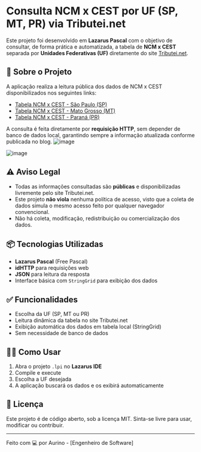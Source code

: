 # Consulta NCM x CEST por UF (SP, MT, PR) via Tributei.net

Este projeto foi desenvolvido em **Lazarus Pascal** com o objetivo de consultar, de forma prática e automatizada, a tabela de **NCM x CEST** separada por **Unidades Federativas (UF)** diretamente do site [Tributei.net](https://tributei.net).

## 🔎 Sobre o Projeto

A aplicação realiza a leitura pública dos dados de NCM x CEST disponibilizados nos seguintes links:

- [Tabela NCM x CEST - São Paulo (SP)](https://tributei.net/blog/tabela-cest-ncm-de-sao-paulo-sp/)
- [Tabela NCM x CEST - Mato Grosso (MT)](https://tributei.net/blog/tabela-cest-ncm-de-mato-grosso-mt/)
- [Tabela NCM x CEST - Paraná (PR)](https://tributei.net/blog/tabela-cest-ncm-de-parana-pr/)

A consulta é feita diretamente por **requisição HTTP**, sem depender de banco de dados local, garantindo sempre a informação atualizada conforme publicada no blog.
![image](https://github.com/user-attachments/assets/27d818c7-18c3-4847-9186-e2639ab752ff) <p>
![image](https://github.com/user-attachments/assets/98097f22-1ada-44dc-a607-6a2bb8230354)



## ⚠️ Aviso Legal

- Todas as informações consultadas são **públicas** e disponibilizadas livremente pelo site Tributei.net.
- Este projeto **não viola** nenhuma política de acesso, visto que a coleta de dados simula o mesmo acesso feito por qualquer navegador convencional.
- Não há coleta, modificação, redistribuição ou comercialização dos dados.

## 📦 Tecnologias Utilizadas

- **Lazarus Pascal** (Free Pascal)
- **idHTTP** para requisições web
- **JSON** para leitura da resposta
- Interface básica com `StringGrid` para exibição dos dados

## ✅ Funcionalidades

- Escolha da UF (SP, MT ou PR)
- Leitura dinâmica da tabela no site Tributei.net
- Exibição automática dos dados em tabela local (StringGrid)
- Sem necessidade de banco de dados

## 🧑‍💻 Como Usar

1. Abra o projeto `.lpi` no **Lazarus IDE**
2. Compile e execute
3. Escolha a UF desejada
4. A aplicação buscará os dados e os exibirá automaticamente

## 📄 Licença

Este projeto é de código aberto, sob a licença MIT. Sinta-se livre para usar, modificar ou contribuir.

---

Feito com 💻 por Aurino - [Engenheiro de Software]
